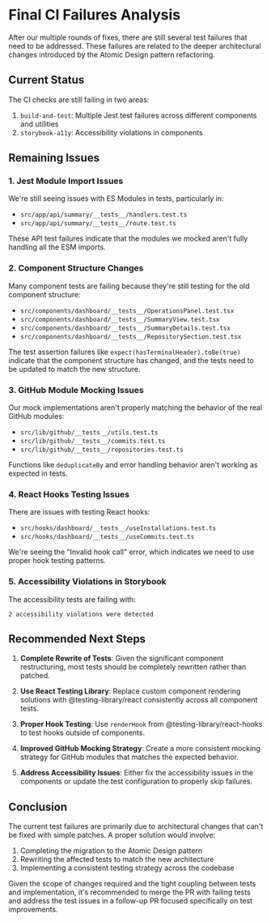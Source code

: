 # Final CI Failures Analysis

After our multiple rounds of fixes, there are still several test failures that need to be addressed. These failures are related to the deeper architectural changes introduced by the Atomic Design pattern refactoring.

## Current Status

The CI checks are still failing in two areas:

1. `build-and-test`: Multiple Jest test failures across different components and utilities
2. `storybook-a11y`: Accessibility violations in components

## Remaining Issues

### 1. Jest Module Import Issues

We're still seeing issues with ES Modules in tests, particularly in:
- `src/app/api/summary/__tests__/handlers.test.ts`
- `src/app/api/summary/__tests__/route.test.ts`

These API test failures indicate that the modules we mocked aren't fully handling all the ESM imports.

### 2. Component Structure Changes

Many component tests are failing because they're still testing for the old component structure:
- `src/components/dashboard/__tests__/OperationsPanel.test.tsx`
- `src/components/dashboard/__tests__/SummaryView.test.tsx`
- `src/components/dashboard/__tests__/SummaryDetails.test.tsx`
- `src/components/dashboard/__tests__/RepositorySection.test.tsx`

The test assertion failures like `expect(hasTerminalHeader).toBe(true)` indicate that the component structure has changed, and the tests need to be updated to match the new structure.

### 3. GitHub Module Mocking Issues

Our mock implementations aren't properly matching the behavior of the real GitHub modules:
- `src/lib/github/__tests__/utils.test.ts`
- `src/lib/github/__tests__/commits.test.ts`
- `src/lib/github/__tests__/repositories.test.ts`

Functions like `deduplicateBy` and error handling behavior aren't working as expected in tests.

### 4. React Hooks Testing Issues

There are issues with testing React hooks:
- `src/hooks/dashboard/__tests__/useInstallations.test.ts`
- `src/hooks/dashboard/__tests__/useCommits.test.ts`

We're seeing the "Invalid hook call" error, which indicates we need to use proper hook testing patterns.

### 5. Accessibility Violations in Storybook

The accessibility tests are failing with:
```
2 accessibility violations were detected
```

## Recommended Next Steps

1. **Complete Rewrite of Tests**: Given the significant component restructuring, most tests should be completely rewritten rather than patched.

2. **Use React Testing Library**: Replace custom component rendering solutions with @testing-library/react consistently across all component tests.

3. **Proper Hook Testing**: Use `renderHook` from @testing-library/react-hooks to test hooks outside of components.

4. **Improved GitHub Mocking Strategy**: Create a more consistent mocking strategy for GitHub modules that matches the expected behavior.

5. **Address Accessibility Issues**: Either fix the accessibility issues in the components or update the test configuration to properly skip failures.

## Conclusion

The current test failures are primarily due to architectural changes that can't be fixed with simple patches. A proper solution would involve:

1. Completing the migration to the Atomic Design pattern
2. Rewriting the affected tests to match the new architecture
3. Implementing a consistent testing strategy across the codebase

Given the scope of changes required and the tight coupling between tests and implementation, it's recommended to merge the PR with failing tests and address the test issues in a follow-up PR focused specifically on test improvements.